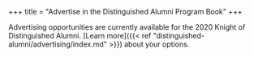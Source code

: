 +++
title = "Advertise in the Distinguished Alumni Program Book"
+++

Advertising opportunities are currently available for the 2020 Knight of Distinguished Alumni. [Learn more]({{< ref "distinguished-alumni/advertising/index.md" >}}) about your options. 
